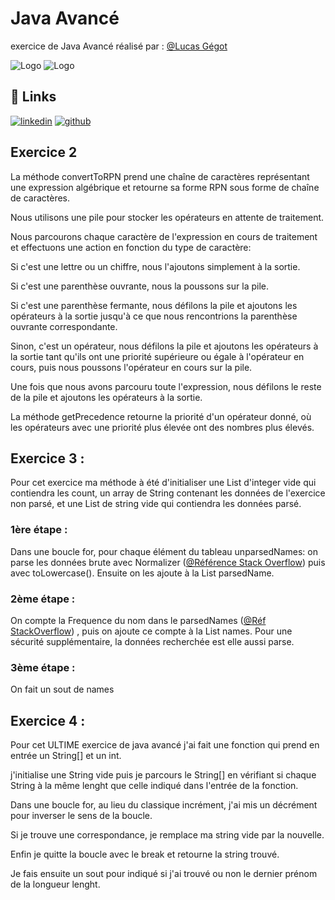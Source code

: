 
# Java Avancé

exercice de Java Avancé réalisé par :
[@Lucas Gégot](https://github.com/Lucasgeg)

![Logo](https://external-content.duckduckgo.com/iu/?u=https%3A%2F%2Ftse3.mm.bing.net%2Fth%3Fid%3DOIP.20t2tC-JLlTwyJ9-utQLKAAAAA%26pid%3DApi&f=1&ipt=2c720c4a3ed0c7e4e82e29a4dc7225a9519b315e5bf882c584c35566b12ce45b&ipo=images)
![Logo](https://external-content.duckduckgo.com/iu/?u=https%3A%2F%2Ftse4.mm.bing.net%2Fth%3Fid%3DOIP.DjEeQ0pw9I4u0x2S0SWGwAHaHa%26pid%3DApi&f=1&ipt=a3e9d03e4e122ed62db0a425fb0e43ab061556e9aa308347aa0ec5fc49c9b1e8&ipo=images)

## 🔗 Links
[![linkedin](https://img.shields.io/badge/linkedin-0A66C2?style=for-the-badge&logo=linkedin&logoColor=white)](https://www.linkedin.com/in/lucas-g%C3%A9got-007b0153/)
[![github](https://img.shields.io/github/followers/Lucasgeg?style=social)](https://github.com/Lucasgeg)

## Exercice 2
La méthode convertToRPN prend une chaîne de caractères représentant une expression algébrique et retourne sa forme RPN sous forme de chaîne de caractères.

Nous utilisons une pile pour stocker les opérateurs en attente de traitement.

Nous parcourons chaque caractère de l'expression en cours de traitement et effectuons une action en fonction du type de caractère:

Si c'est une lettre ou un chiffre, nous l'ajoutons simplement à la sortie.

Si c'est une parenthèse ouvrante, nous la poussons sur la pile.

Si c'est une parenthèse fermante, nous défilons la pile et ajoutons les opérateurs à la sortie jusqu'à ce que nous rencontrions la parenthèse ouvrante correspondante.

Sinon, c'est un opérateur, nous défilons la pile et ajoutons les opérateurs à la sortie tant qu'ils ont une priorité supérieure ou égale à l'opérateur en cours, puis nous poussons l'opérateur en cours sur la pile.

Une fois que nous avons parcouru toute l'expression, nous défilons le reste de la pile et ajoutons les opérateurs à la sortie.

La méthode getPrecedence retourne la priorité d'un opérateur donné, où les opérateurs avec une priorité plus élevée ont des nombres plus élevés.

## Exercice 3 :

Pour cet exercice ma méthode à été d'initialiser une List d'integer vide qui contiendra les count, un array de String contenant les données de l'exercice non parsé, et une List de string vide qui contiendra les données parsé.


 ### 1ère étape :
Dans une boucle for, pour chaque élément du tableau unparsedNames:
on parse les données brute avec Normalizer ([@Référence Stack Overflow](https://stackoverflow.com/a/4225698/18401852)) puis avec toLowercase().
Ensuite on les ajoute à la List parsedName.

### 2ème étape :
On compte la Frequence du nom dans le parsedNames ([@Réf StackOverflow](https://stackoverflow.com/a/15062383/18401852)) , puis on ajoute ce compte à la List names.
Pour une sécurité supplémentaire, la données recherchée est elle aussi parse.

### 3ème étape :
On fait un sout de names

## Exercice 4 :

Pour cet ULTIME exercice de java avancé j'ai fait une fonction qui prend en entrée un String[] et un int.

j'initialise une String vide puis je parcours le String[] en vérifiant si chaque String à la même lenght que celle indiqué dans l'entrée de la fonction.

Dans une boucle for, au lieu du classique incrément, j'ai mis un décrément pour inverser le sens de la boucle.

Si je trouve une correspondance, je remplace ma string vide par la nouvelle.

Enfin je quitte la boucle avec le break et retourne la string trouvé.

Je fais ensuite un sout pour indiqué si j'ai trouvé ou non le dernier prénom de la longueur lenght.

